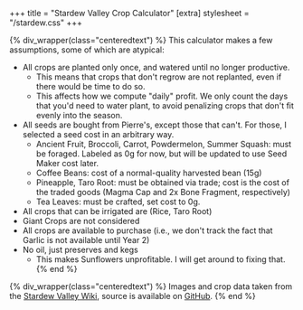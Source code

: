+++
title = "Stardew Valley Crop Calculator"
[extra]
stylesheet = "/stardew.css"
+++

<script src="/js/stardew-main.js" async></script>

<div id="root"></div>

{% div_wrapper(class="centeredtext") %}
This calculator makes a few assumptions, some of which are atypical:
- All crops are planted only once, and watered until no longer productive.
  - This means that crops that don't regrow are not replanted, even if there would be time to do so.
  - This affects how we compute "daily" profit. We only count the days that you'd need to water plant, to avoid penalizing crops that don't fit evenly into the season.
- All seeds are bought from Pierre's, except those that can't. For those, I selected a seed cost in an arbitrary way.
  - Ancient Fruit, Broccoli, Carrot, Powdermelon, Summer Squash: must be foraged. Labeled as 0g for now, but will be updated to use Seed Maker cost later.
  - Coffee Beans: cost of a normal-quality harvested bean (15g)
  - Pineapple, Taro Root: must be obtained via trade; cost is the cost of the traded goods (Magma Cap and 2x Bone Fragment, respectively)
  - Tea Leaves: must be crafted, set cost to 0g.
- All crops that can be irrigated are (Rice, Taro Root)
- Giant Crops are not considered
- All crops are available to purchase (i.e., we don't track the fact that Garlic is not available until Year 2)
- No oil, just preserves and kegs
  - This makes Sunflowers unprofitable. I will get around to fixing that.
{% end %}

{% div_wrapper(class="centeredtext") %}
Images and crop data taken from the [Stardew Valley Wiki](https://stardewvalleywiki.com/Crops), source is available on [GitHub](https://github.com/HenrySwanson/HenrySwanson.github.io).
{% end %}
